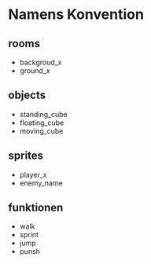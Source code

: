 # Namens Konvention

## rooms
- backgroud_x
- ground_x

## objects
- standing_cube
- floating_cube
- moving_cube


## sprites
- player_x
- enemy_name

## funktionen
- walk
- sprint
- jump
- punsh
